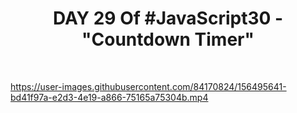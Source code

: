 <h1 align="center">DAY 29 Of #JavaScript30 - "Countdown Timer"</h1>
<br>

https://user-images.githubusercontent.com/84170824/156495641-bd41f97a-e2d3-4e19-a866-75165a75304b.mp4

